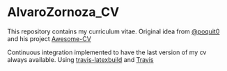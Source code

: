 # AlvaroZornoza_CV

This repository contains my curriculum vitae. Original idea from [@poquit0](https://github.com/posquit0) and his project [Awesome-CV](https://github.com/posquit0/Awesome-CV)

Continuous integration implemented to have the last version of my cv always available. Using [travis-latexbuild](https://github.com/Strauman/travis-latexbuild) and [Travis](https://travis-ci.com)
